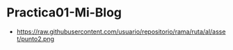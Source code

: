 # Practica01-Mi-Blog
- https://raw.githubusercontent.com/usuario/repositorio/rama/ruta/al/asset/punto2.png